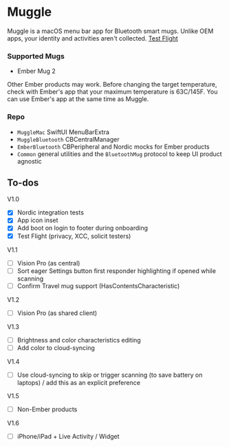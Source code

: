 #  Muggle

Muggle is a macOS menu bar app for Bluetooth smart mugs. Unlike OEM apps, your identity and activities aren't collected. [Test Flight](https://testflight.apple.com/join/gWY84Gm8)

### Supported Mugs
- Ember Mug 2

Other Ember products may work. Before changing the target temperature, check with Ember's app that your maximum temperature is 63C/145F. You can use Ember's app at the same time as Muggle.

### Repo
- `MuggleMac` SwiftUI MenuBarExtra
- `MuggleBluetooth` CBCentralManager
- `EmberBluetooth` CBPeripheral and Nordic mocks for Ember products
- `Common` general utilities and the `BluetoothMug` protocol to keep UI product agnostic

## To-dos
V1.0
- [x] Nordic integration tests
- [x] App icon inset
- [x] Add boot on login to footer during onboarding
- [x] Test Flight (privacy, XCC, solicit testers)

V1.1
- [ ] Vision Pro (as central)
- [ ] Sort eager Settings button first responder highlighting if opened while scanning
- [ ] Confirm Travel mug support (HasContentsCharacteristic)

V1.2
- [ ] Vision Pro (as shared client)

V1.3
- [ ] Brightness and color characteristics editing
- [ ] Add color to cloud-syncing

V1.4
- [ ] Use cloud-syncing to skip or trigger scanning (to save battery on laptops) / add this as an explicit preference

V1.5
- [ ] Non-Ember products

V1.6
- [ ] iPhone/iPad + Live Activity / Widget

